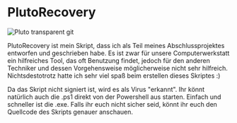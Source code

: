 # PlutoRecovery
![Pluto transparent git](https://github.com/event173/Powershell-Tools/assets/147558920/2cd90ea9-ebbe-420b-9efb-b324bf843b29)



PlutoRecovery ist mein Skript, dass ich als Teil meines Abschlussprojektes entworfen und geschrieben habe.
Es ist zwar für unsere Computerwerkstatt ein hilfreiches Tool, das oft Benutzung findet, jedoch für den anderen Techniker und dessen Vorgehensweise möglicherweise nicht sehr hilfreich.
Nichtsdestotrotz hatte ich sehr viel spaß beim erstellen dieses Skriptes :)

Da das Skript nicht signiert ist, wird es als Virus "erkannt". Ihr könnt natürlich auch die .ps1 direkt von der Powershell aus starten. Einfach und schneller ist die .exe.
Falls ihr euch nicht sicher seid, könnt ihr euch den Quellcode des Skripts genauer anschauen.
